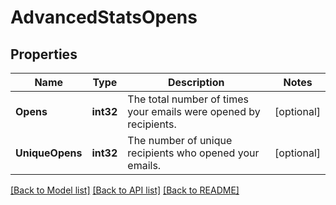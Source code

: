 # AdvancedStatsOpens

## Properties

Name | Type | Description | Notes
------------ | ------------- | ------------- | -------------
**Opens** | **int32** | The total number of times your emails were opened by recipients. |[optional] 
**UniqueOpens** | **int32** | The number of unique recipients who opened your emails. |[optional] 

[[Back to Model list]](../README.md#documentation-for-models) [[Back to API list]](../README.md#documentation-for-api-endpoints) [[Back to README]](../README.md)


